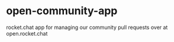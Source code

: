 # open-community-app
rocket.chat app for managing our community pull requests over at open.rocket.chat

